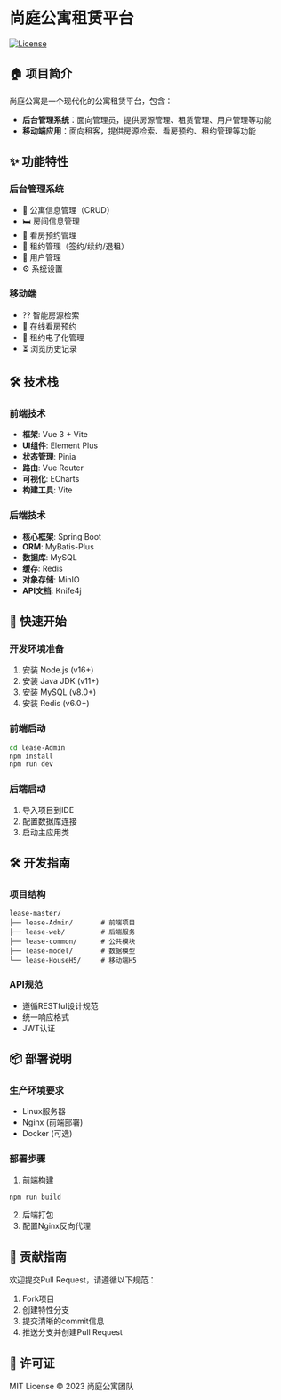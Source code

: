 
# 尚庭公寓租赁平台

[![License](https://img.shields.io/badge/license-MIT-blue.svg)](LICENSE)

## 🏠 项目简介

尚庭公寓是一个现代化的公寓租赁平台，包含：
- **后台管理系统**：面向管理员，提供房源管理、租赁管理、用户管理等功能
- **移动端应用**：面向租客，提供房源检索、看房预约、租约管理等功能

## ✨ 功能特性

### 后台管理系统
- 🏢 公寓信息管理（CRUD）
- 🛏️ 房间信息管理
- 📅 看房预约管理
- 📝 租约管理（签约/续约/退租）
- 👥 用户管理
- ⚙️ 系统设置

### 移动端
- ?? 智能房源检索
- 📅 在线看房预约
- 📱 租约电子化管理
- ⏳ 浏览历史记录

## 🛠️ 技术栈

### 前端技术
- **框架**: Vue 3 + Vite
- **UI组件**: Element Plus
- **状态管理**: Pinia
- **路由**: Vue Router
- **可视化**: ECharts
- **构建工具**: Vite

### 后端技术
- **核心框架**: Spring Boot
- **ORM**: MyBatis-Plus
- **数据库**: MySQL
- **缓存**: Redis
- **对象存储**: MinIO
- **API文档**: Knife4j

## 🚀 快速开始

### 开发环境准备
1. 安装 Node.js (v16+)
2. 安装 Java JDK (v11+)
3. 安装 MySQL (v8.0+)
4. 安装 Redis (v6.0+)

### 前端启动
```bash
cd lease-Admin
npm install
npm run dev
```

### 后端启动
1. 导入项目到IDE
2. 配置数据库连接
3. 启动主应用类

## 🛠️ 开发指南

### 项目结构
```
lease-master/
├── lease-Admin/       # 前端项目
├── lease-web/         # 后端服务
├── lease-common/      # 公共模块
├── lease-model/       # 数据模型
└── lease-HouseH5/     # 移动端H5
```

### API规范
- 遵循RESTful设计规范
- 统一响应格式
- JWT认证

## 📦 部署说明

### 生产环境要求
- Linux服务器
- Nginx (前端部署)
- Docker (可选)

### 部署步骤
1. 前端构建
```bash
npm run build
```
2. 后端打包
3. 配置Nginx反向代理

## 🤝 贡献指南

欢迎提交Pull Request，请遵循以下规范：
1. Fork项目
2. 创建特性分支
3. 提交清晰的commit信息
4. 推送分支并创建Pull Request

## 📄 许可证

MIT License © 2023 尚庭公寓团队
